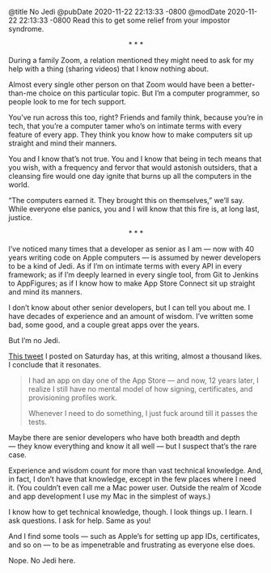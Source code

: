 @title No Jedi
@pubDate 2020-11-22 22:13:33 -0800
@modDate 2020-11-22 22:13:33 -0800
Read this to get some relief from your impostor syndrome.

<p style="text-align:center">* * *</p>

During a family Zoom, a relation mentioned they might need to ask for my help with a thing (sharing videos) that I know nothing about.

Almost every single other person on that Zoom would have been a better-than-me choice on this particular topic. But I’m a computer programmer, so people look to me for tech support.

You’ve run across this too, right? Friends and family think, because you’re in tech, that you’re a computer tamer who’s on intimate terms with every feature of every app. They think you know how to make computers sit up straight and mind their manners.

You and I know that’s not true. You and I know that being in tech means that you wish, with a frequency and fervor that would astonish outsiders, that a cleansing fire would one day ignite that burns up all the computers in the world.

“The computers earned it. They brought this on themselves,” we’ll say. While everyone else panics, you and I will know that this fire is, at long last, justice.

<p style="text-align:center">* * *</p>

I’ve noticed many times that a developer as senior as I am — now with 40 years writing code on Apple computers — is assumed by newer developers to be a kind of Jedi. As if I’m on intimate terms with every API in every framework; as if I’m deeply learned in every single tool, from Git to Jenkins to AppFigures; as if I know how to make App Store Connect sit up straight and mind its manners.

I don’t know about other senior developers, but I can tell you about me. I have decades of experience and an amount of wisdom. I’ve written some bad, some good, and a couple great apps over the years.

But I’m no Jedi.

[This tweet](https://twitter.com/brentsimmons/status/1330336795519807492) I posted on Saturday has, at this writing, almost a thousand likes. I conclude that it resonates.

> I had an app on day one of the App Store — and now, 12 years later, I realize I still have no mental model of how signing, certificates, and provisioning profiles work.
>
> Whenever I need to do something, I just fuck around till it passes the tests.

Maybe there are senior developers who have both breadth and depth — they know everything and know it all well — but I suspect that’s the rare case.

Experience and wisdom count for more than vast technical knowledge. And, in fact, I don’t have that knowledge, except in the few places where I need it. (You couldn’t even call me a Mac power user. Outside the realm of Xcode and app development I use my Mac in the simplest of ways.)

I know how to get technical knowledge, though. I look things up. I learn. I ask questions. I ask for help. Same as you!

And I find some tools — such as Apple’s for setting up app IDs, certificates, and so on — to be as impenetrable and frustrating as everyone else does.

Nope. No Jedi here.
